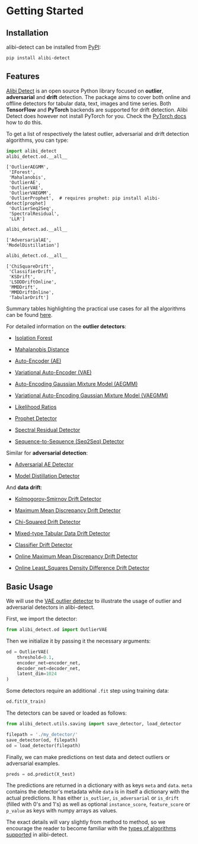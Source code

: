 # Getting Started

## Installation

alibi-detect can be installed from [PyPI](https://pypi.org/project/alibi-detect/):

```bash
pip install alibi-detect
```

## Features

[Alibi Detect](https://github.com/SeldonIO/alibi-detect) is an open source Python library focused on 
**outlier**, **adversarial** and **drift** detection. The package aims to cover both 
online and offline detectors for tabular data, text, images and time series. 
Both **TensorFlow** and **PyTorch** backends are supported for drift detection. Alibi Detect does however 
not install PyTorch for you. Check the [PyTorch docs](https://pytorch.org/) how to do this.

To get a list of respectively the latest outlier, adversarial and drift detection algorithms, you can type:

```python
import alibi_detect
alibi_detect.od.__all__
```

```
['OutlierAEGMM',
 'IForest',
 'Mahalanobis',
 'OutlierAE',
 'OutlierVAE',
 'OutlierVAEGMM',
 'OutlierProphet',  # requires prophet: pip install alibi-detect[prophet]
 'OutlierSeq2Seq',
 'SpectralResidual',
 'LLR']
```

```python
alibi_detect.ad.__all__
```

```
['AdversarialAE',
'ModelDistillation']
```

```python
alibi_detect.cd.__all__
```

```
['ChiSquareDrift',
 'ClassifierDrift',
 'KSDrift',
 'LSDDDriftOnline',
 'MMDDrift',
 'MMDDriftOnline',
 'TabularDrift']
```

Summary tables highlighting the practical use cases for all the algorithms can be found [here](../overview/algorithms.md).

For detailed information on the **outlier detectors**:

* [Isolation Forest](../methods/iforest.ipynb)

* [Mahalanobis Distance](../methods/mahalanobis.ipynb)
    
* [Auto-Encoder (AE)](../methods/ae.ipynb)

* [Variational Auto-Encoder (VAE)](../methods/vae.ipynb)

* [Auto-Encoding Gaussian Mixture Model (AEGMM)](../methods/aegmm.ipynb)

* [Variational Auto-Encoding Gaussian Mixture Model (VAEGMM)](../methods/vaegmm.ipynb)

* [Likelihood Ratios](../methods/llr.ipynb)
    
* [Prophet Detector](../methods/prophet.ipynb)
    
* [Spectral Residual Detector](../methods/sr.ipynb)
    
* [Sequence-to-Sequence (Seq2Seq) Detector](../methods/seq2seq.ipynb)

Similar for **adversarial detection**:

* [Adversarial AE Detector](../methods/adversarialae.ipynb)
  
* [Model Distillation Detector](../methods/modeldistillation.ipynb)

And **data drift**:
    
* [Kolmogorov-Smirnov Drift Detector](../methods/ksdrift.ipynb)

* [Maximum Mean Discrepancy Drift Detector](../methods/mmddrift.ipynb)

* [Chi-Squared Drift Detector](../methods/chisquaredrift.ipynb)

* [Mixed-type Tabular Data Drift Detector](../methods/tabulardrift.ipynb)

* [Classifier Drift Detector](../methods/classifierdrift.ipynb)

* [Online Maximum Mean Discrepancy Drift Detector](../methods/onlinemmddrift.ipynb)

* [Online Least_Squares Density Difference Drift Detector](../methods/onlinelsdddrift.ipynb)


## Basic Usage

We will use the [VAE outlier detector](../methods/vae.ipynb) to illustrate the usage of outlier and adversarial detectors in alibi-detect.

First, we import the detector:

```python
from alibi_detect.od import OutlierVAE
```

Then we initialize it by passing it the necessary arguments:

```python
od = OutlierVAE(
    threshold=0.1,
    encoder_net=encoder_net,
    decoder_net=decoder_net,
    latent_dim=1024
)
```

Some detectors require an additional `.fit` step using training data:

```python
od.fit(X_train)
```

The detectors can be saved or loaded as follows:

```python
from alibi_detect.utils.saving import save_detector, load_detector

filepath = './my_detector/'
save_detector(od, filepath)
od = load_detector(filepath)
```

Finally, we can make predictions on test data and detect outliers or adversarial examples.

```python
preds = od.predict(X_test)
```

The predictions are returned in a dictionary with as keys `meta` and `data`. `meta` contains the detector's metadata while `data` is in itself a dictionary with the actual predictions. It has either `is_outlier`, `is_adversarial` or `is_drift` (filled with 0's and 1's) as well as optional `instance_score`, `feature_score` or `p_value` as keys with numpy arrays as values.

The exact details will vary slightly from method to method, so we encourage the reader to become
familiar with the [types of algorithms supported](../overview/algorithms.md) in alibi-detect.
